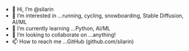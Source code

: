 - 👋 Hi, I’m @silarin
- 👀 I’m interested in ...running, cycling, snowboarding, Stable Diffusion, AI/ML
- 🌱 I’m currently learning ...Python, AI/ML
- 💞️ I’m looking to collaborate on ...anything!
- 📫 How to reach me ...GitHub (github.com/silarin)

<!---
silarin/silarin is a ✨ special ✨ repository because its `README.md` (this file) appears on your GitHub profile.
You can click the Preview link to take a look at your changes.
--->
